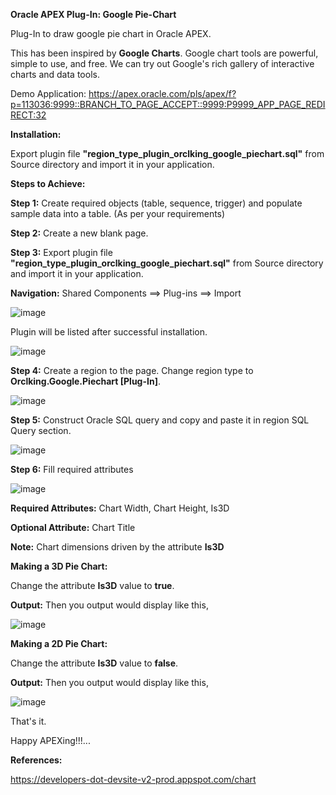 **Oracle APEX Plug-In: Google Pie-Chart**

Plug-In to draw google pie chart in Oracle APEX.

This has been inspired by **Google Charts**. Google chart tools are powerful, simple to use, and free. We can try out Google's rich gallery of interactive charts and data tools.

Demo Application: https://apex.oracle.com/pls/apex/f?p=113036:9999::BRANCH_TO_PAGE_ACCEPT::9999:P9999_APP_PAGE_REDIRECT:32

**Installation:**

Export plugin file **"region_type_plugin_orclking_google_piechart.sql"** from Source directory and import it in your application.

**Steps to Achieve:**

**Step 1:** Create required objects (table, sequence, trigger) and populate sample data into a table. (As per your requirements)

**Step 2:** Create a new blank page.

**Step 3:** Export plugin file **"region_type_plugin_orclking_google_piechart.sql"** from Source directory and import it in your application.

**Navigation:** Shared Components ==> Plug-ins ==> Import

![image](https://user-images.githubusercontent.com/85283603/120700684-fe0e9480-c4c2-11eb-8307-733c2d5f31a9.png)


Plugin will be listed after successful installation.

![image](https://user-images.githubusercontent.com/85283603/120700299-8c364b00-c4c2-11eb-8934-bb59163ffd0f.png)


**Step 4:** Create a region to the page. Change region type to **Orclking.Google.Piechart [Plug-In]**.

![image](https://user-images.githubusercontent.com/85283603/120700160-5b561600-c4c2-11eb-91e8-9e39af042775.png)

**Step 5:**  Construct Oracle SQL query and copy and paste it in region SQL Query section.

![image](https://user-images.githubusercontent.com/85283603/120698476-2d6fd200-c4c0-11eb-93c8-5b7db96ccd55.png)

**Step 6:** Fill required attributes

![image](https://user-images.githubusercontent.com/85283603/120698711-77f14e80-c4c0-11eb-959b-9be2ec2ca192.png)

**Required Attributes:** Chart Width, Chart Height, Is3D

**Optional Attribute:** Chart Title

**Note:** Chart dimensions driven by the attribute **Is3D**

**Making a 3D Pie Chart:**

Change the attribute **Is3D** value to **true**.

**Output:** Then you output would display like this,

![image](https://user-images.githubusercontent.com/85283603/120699282-40cf6d00-c4c1-11eb-8376-1981610462ac.png)

**Making a 2D Pie Chart:**

Change the attribute **Is3D** value to **false**.

**Output:** Then you output would display like this,

![image](https://user-images.githubusercontent.com/85283603/120699206-285f5280-c4c1-11eb-8d5f-95007cd7b29a.png)

That's it.

Happy APEXing!!!...

**References:**

https://developers-dot-devsite-v2-prod.appspot.com/chart
